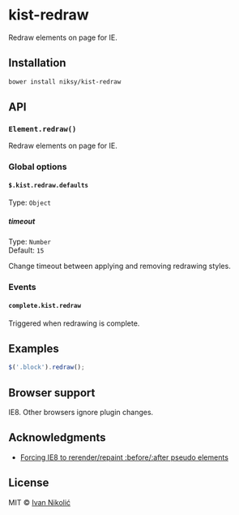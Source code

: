 # kist-redraw

Redraw elements on page for IE.

## Installation

```sh
bower install niksy/kist-redraw
```

## API

### `Element.redraw()`

Redraw elements on page for IE.

### Global options

#### `$.kist.redraw.defaults`

Type: `Object`

##### timeout

Type: `Number`  
Default: `15`

Change timeout between applying and removing redrawing styles.

### Events

#### `complete.kist.redraw`

Triggered when redrawing is complete.

## Examples

```js
$('.block').redraw();
```

## Browser support

IE8. Other browsers ignore plugin changes.

## Acknowledgments
  
* [Forcing IE8 to rerender/repaint :before/:after pseudo elements](http://stackoverflow.com/a/8852418/178058)

## License

MIT © [Ivan Nikolić](http://ivannikolic.com)
